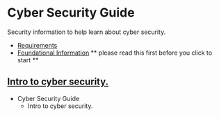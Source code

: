 <link rel="stylesheet" href="https://github.com/novaxiophi/securityplusTraining.githubpages.io/blob/master/todo/styles.css">

# Cyber Security Guide

Security information to help learn about cyber security.

- [Requirements](SecurityPlus/requirements.md)
- [Foundational Information](SecurityPlus/foundation.md) ** please read this first before you click to start **

## [Intro to cyber security. ](SecurityPlus/IntroductionToCyberSecurity.md)

* Cyber Security Guide
  * Intro to cyber security. 
<!-- //Todo
update wedsite to look better give it a navigation menu and a nice landing page
 -->